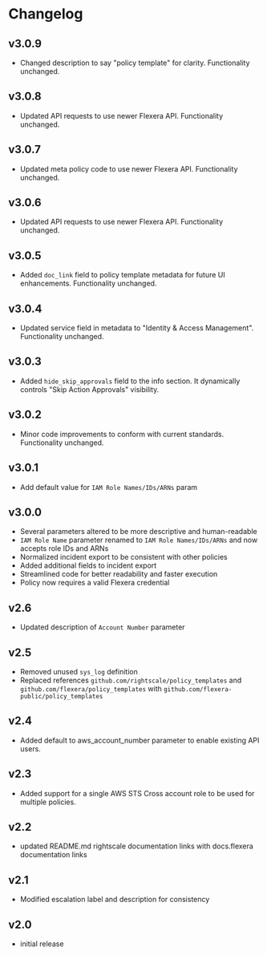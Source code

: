 # Changelog

## v3.0.9

- Changed description to say "policy template" for clarity. Functionality unchanged.

## v3.0.8

- Updated API requests to use newer Flexera API. Functionality unchanged.

## v3.0.7

- Updated meta policy code to use newer Flexera API. Functionality unchanged.

## v3.0.6

- Updated API requests to use newer Flexera API. Functionality unchanged.

## v3.0.5

- Added `doc_link` field to policy template metadata for future UI enhancements. Functionality unchanged.

## v3.0.4

- Updated service field in metadata to "Identity & Access Management". Functionality unchanged.

## v3.0.3

- Added `hide_skip_approvals` field to the info section. It dynamically controls "Skip Action Approvals" visibility.

## v3.0.2

- Minor code improvements to conform with current standards. Functionality unchanged.

## v3.0.1

- Add default value for `IAM Role Names/IDs/ARNs` param

## v3.0.0

- Several parameters altered to be more descriptive and human-readable
- `IAM Role Name` parameter renamed to `IAM Role Names/IDs/ARNs` and now accepts role IDs and ARNs
- Normalized incident export to be consistent with other policies
- Added additional fields to incident export
- Streamlined code for better readability and faster execution
- Policy now requires a valid Flexera credential

## v2.6

- Updated description of `Account Number` parameter

## v2.5

- Removed unused `sys_log` definition
- Replaced references `github.com/rightscale/policy_templates` and `github.com/flexera/policy_templates` with `github.com/flexera-public/policy_templates`

## v2.4

- Added default to aws_account_number parameter to enable existing API users.

## v2.3

- Added support for a single AWS STS Cross account role to be used for multiple policies.

## v2.2

- updated README.md rightscale documentation links with docs.flexera documentation links

## v2.1

- Modified escalation label and description for consistency

## v2.0

- initial release
